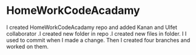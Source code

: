 # HomeWorkCodeAcadamy
I created HomeWorkCodeAcadamy repo and added  Kanan and Ulfet collaborator .I created new folder in repo .I created new files in folder. I I used to commit when I made a change. Then I created four branches and worked on them.